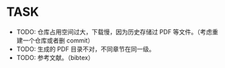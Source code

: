 # TASK

* TODO: 仓库占用空间过大，下载慢，因为历史存储过 PDF 等文件。（考虑重建一个仓库或者删 commit）
* TODO: 生成的 PDF 目录不对，不同章节在同一级。
* TODO: 参考文献。（bibtex）
